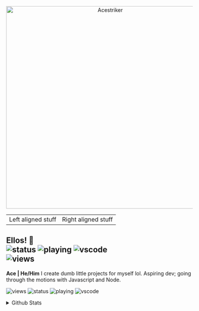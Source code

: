 <div align="center">
    <a href="https://acestriker.carrd.co/"><img src="https://cdn.discordapp.com/attachments/945837735107776512/996147379470348368/Acestriker.png?size=4096" width="546" alt="Acestriker" /></a>
</div>

<table style="width: 100%;">
  <tr><td>Left aligned stuff</td>
      <td class="alignRight">Right aligned stuff</td></tr>
</table>

## Ellos! 👋 <div align="left">![status](https://nocache.advaith.workers.dev?url=https://img.shields.io/endpoint?url=https://dev.discordprofiles.me/api/badge/status/632029144196186122?simple=true) ![playing](https://nocache.advaith.workers.dev?url=https://img.shields.io/endpoint?url=https://dev.discordprofiles.me/api/badge/playing/632029144196186122) ![vscode](https://nocache.advaith.workers.dev?url=https://img.shields.io/endpoint?url=https://dev.discordprofiles.me/api/badge/vscode/632029144196186122)<div >![views](https://komarev.com/ghpvc/?username=acestriker&color=green)</div>

**Ace | He/Him**
I create dumb little projects for myself lol. Aspiring dev; going through the motions with Javascript and Node.

![views](https://komarev.com/ghpvc/?username=acestriker&color=green)
![status](https://nocache.advaith.workers.dev?url=https://img.shields.io/endpoint?url=https://dev.discordprofiles.me/api/badge/status/632029144196186122?simple=true)
![playing](https://nocache.advaith.workers.dev?url=https://img.shields.io/endpoint?url=https://dev.discordprofiles.me/api/badge/playing/632029144196186122)
![vscode](https://nocache.advaith.workers.dev?url=https://img.shields.io/endpoint?url=https://dev.discordprofiles.me/api/badge/vscode/632029144196186122)

<details>
  <summary>Github Stats</summary>
  
  <a href="#">![Github stats](https://github-readme-stats.vercel.app/api?username=acestriker&bg_color=45,fdbeff,adf3fd&title_color=b35dbc&text_color=353535&icon_color=8c4594&border_radius=15&show_icons=true&count_private=true&hide_border=true&line_height=20)</a>
  </details>
